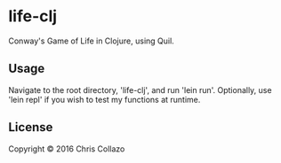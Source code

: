 # life-clj

Conway's Game of Life in Clojure, using Quil.

## Usage

Navigate to the root directory, 'life-clj', and run 'lein run'. Optionally, use 'lein repl' if you wish to test my functions at runtime.

## License

Copyright © 2016 Chris Collazo